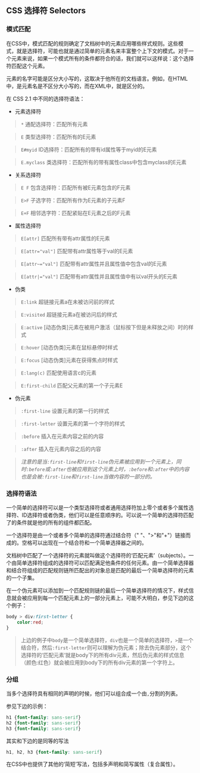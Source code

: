 ## CSS 选择符 Selectors

### 模式匹配

在CSS中，模式匹配的规则确定了文档树中的元素应用哪些样式规则。这些模式，就是选择符，可能也就是通过简单的元素名来丰富整个上下文的模式。对于一个元素来说，如果一个模式所有的条件都符合的话，我们就可以这样说：这个选择符匹配这个元素。

元素的名字可能是区分大小写的，这取决于他所在的文档语言。例如，在HTML中，是元素名是不区分大小写的，而在XML中，就是区分的。

<!--more-->

在 CSS 2.1 中不同的选择符语法：

* 元素选择符

> `*` 通配选择符：匹配所有元素

> `E` 类型选择符：匹配所有的E元素

> `E#myid` ID选择符：匹配所有的带有id属性等于myid的E元素

> `E.myclass` 类选择符：匹配所有的带有属性class中包含myclass的E元素

* 关系选择符

> `E F` 包含选择符：匹配所有被E元素包含的F元素

> `E>F` 子选字符：匹配所有作为E元素的子元素F

> `E+F` 相邻选字符：匹配紧贴在E元素之后的F元素

* 属性选择符

> `E[attr]` 匹配所有带有attr属性的E元素

> `E[attr="val"]` 匹配带有attr属性等于val的E元素

> `E[attr~="val"]` 匹配带有attr属性并且属性值中包含val的E元素

> `E[attr|="val"]` 匹配带有attr属性并且属性值中有以val开头的E元素

* 伪类

> `E:link` 超链接元素a在未被访问前的样式

> `E:visited` 超链接元素a在被访问后的样式

> `E:active` [动态伪类]元素在被用户激活（鼠标按下但是未释放之间）时的样式

> `E:hover` [动态伪类]元素在鼠标悬停时样式

> `E:focus` [动态伪类]元素在获得焦点时样式

> `E:lang(c)` 匹配使用语言c的元素

> `E:first-child` 匹配父元素的第一个子元素E

* 伪元素

> `:first-line` 设置元素的第一行的样式

> `:first-letter` 设置元素的第一个字符的样式

> `:before` 插入在元素内容之前的内容

> `:after` 插入在元素内容之后的内容

> _注意的是当`:first-line`和`first-line`伪元素被应用到一个元素上，同时`:before`或`:after`也被应用到这个元素上时，`:before`和`:after`中的内容也是会被`:first-line`和`first-line`当做内容的一部分的。_

### 选择符语法

一个简单的选择符可以是一个类型选择符或者通用选择符加上零个或者多个属性选择符、ID选择符或者伪类，他们可以是任意顺序的。可以说一个简单的选择符匹配了的条件就是他的所有的组件都匹配。

一个选择符是由一个或者多个简单的选择符通过结合符（" "、">"和"+"）链接而成的。空格可以出现在一个结合符和一个简单选择器之间的。

文档树中匹配了一个选择符的元素就叫做这个选择符的‘匹配元素’（subjects）。一个由简单选择符组成的选择符可以匹配满足他条件的任何元素。由一个简单选择器和结合符组成的匹配规则链所匹配出的对象总是匹配的最后一个简单选择符的元素的一个子集。

在一个伪元素可以添加到一个匹配规则链的最后一个简单选择符的情况下，样式信息就会被应用到每一个匹配元素上的一部分元素上，可能不大明白，参见下边的这个例子：

```css
body > div:first-letter {
	color:red;
}
```

> 上边的例子中`body`是一个简单选择符，`div`也是一个简单的选择符，`>`是一个结合符，然后`:first-letter`则可以理解为伪元素；除去伪元素部分，这个选择符的‘匹配元素’就是body下的所有div元素，然后伪元素的样式信息（颜色:红色）就会被应用到body下的所有div元素的第一个字符上。

### 分组

当多个选择符具有相同的声明的时候，他们可以组合成一个由`,`分割的列表。

参见下边的示例：

```css
h1 {font-family: sans-serif}
h2 {font-family: sans-serif}
h3 {font-family: sans-serif}
```

其实和下边的是同等的写法

```css
h1, h2, h3 {font-family: sans-serif}
```

在CSS中也提供了其他的‘简短’写法，包括多声明和简写属性（复合属性）。